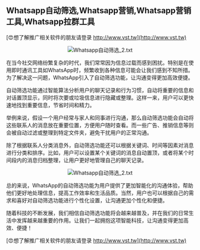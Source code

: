 ## **Whatsapp自动筛选,Whatsapp营销,Whatsapp营销工具,Whatsapp拉群工具**

[😍想了解推广相关软件的朋友请登录 http://www.vst.tw](http://www.vst.tw)

 <center><img src="https://vst.tw/MP4/tuiguang/png/7.png" alt="Whatsapp自动筛选_2.txt"></center>

在当今社交网络纷繁复杂的时代，我们常常因为信息过载而感到困扰。特别是在使用即时通讯工具如WhatsApp时，频繁收到各种信息可能会让我们感到不知所措。为了解决这一问题，WhatsApp引入了自动筛选功能，让沟通变得更加高效便捷。

自动筛选功能通过智能算法分析用户的聊天记录和行为习惯，自动将重要的信息和对话置顶显示，同时将次要或垃圾信息进行隐藏或整理。这样一来，用户可以更快速地找到重要信息，节省时间和精力。

举例来说，假设一个用户经常与家人和同事进行沟通，那么自动筛选功能会自动将这些联系人的消息放在重要位置，方便用户随时查看。而一些广告、推销信息等则会被自动过滤或整理到特定文件夹，避免干扰用户的正常沟通。

除了根据联系人分类消息外，自动筛选功能还可以根据关键词、时间等因素对消息进行分类和排序。比如，用户可以设置某个关键词的消息自动置顶，或者将某个时间段内的消息归档整理，让用户更好地管理自己的聊天记录。

 <center><img src="https://vst.tw/MP4/tuiguang/png/7.png" alt="Whatsapp自动筛选_2.txt"></center>

总的来说，WhatsApp的自动筛选功能为用户提供了更加智能化的沟通体验，帮助他们更好地处理信息，提高工作效率和生活品质。当然，用户也可以根据自己的需求和喜好对自动筛选功能进行个性化设置，让沟通更加个性化和便捷。

随着科技的不断发展，我们相信自动筛选功能将会越来越普及，并在我们的日常生活中发挥越来越重要的作用。让我们一起拥抱这项智能科技，让沟通变得更加高效、便捷！

[😍想了解推广相关软件的朋友请登录 http://www.vst.tw](http://www.vst.tw)



